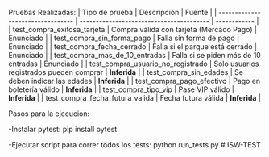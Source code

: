 Pruebas Realizadas:
| Tipo de prueba                    | Descripción                              | Fuente       |
| --------------------------------- | ---------------------------------------- | ------------ |
| test_compra_exitosa_tarjeta       | Compra válida con tarjeta (Mercado Pago) | Enunciado    |
| test_compra_sin_forma_pago        | Falla sin forma de pago                  | Enunciado    |
| test_compra_fecha_cerrado         | Falla si el parque está cerrado          | Enunciado    |
| test_compra_mas_de_10_entradas    | Falla si se piden más de 10 entradas     | Enunciado    |
| test_compra_usuario_no_registrado | Solo usuarios registrados pueden comprar | **Inferida** |
| test_compra_sin_edades            | Se deben indicar las edades              | **Inferida** |
| test_compra_pago_efectivo         | Pago en boletería válido                 | **Inferida** |
| test_compra_tipo_vip              | Pase VIP válido                          | **Inferida** |
| test_compra_fecha_futura_valida   | Fecha futura válida                      | **Inferida** |


Pasos para la ejecucion:

-Instalar pytest:
    pip install pytest

-Ejecutar script para correr todos los tests:
    python run_tests.py
#   I S W - T E S T  
 